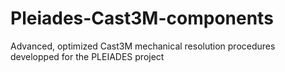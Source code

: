 # Pleiades-Cast3M-components
Advanced, optimized Cast3M mechanical resolution procedures developped for the PLEIADES project
